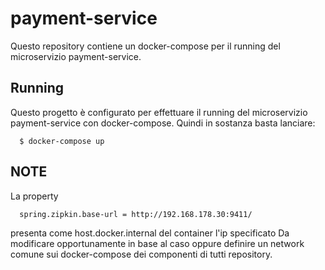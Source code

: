# payment-service
Questo repository contiene un docker-compose per il running del microservizio
payment-service.

## Running
Questo progetto è configurato per effettuare il running del microservizio 
payment-service con docker-compose.
Quindi in sostanza basta lanciare:

      $ docker-compose up
	  
## NOTE
La property 

      spring.zipkin.base-url = http://192.168.178.30:9411/

presenta come host.docker.internal del container l'ip specificato
Da modificare opportunamente in base al caso oppure definire un network
comune sui docker-compose dei componenti di tutti repository.
